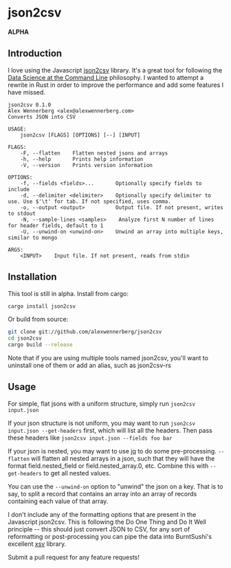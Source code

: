 # json2csv

**ALPHA**

## Introduction

I love using the Javascript [json2csv](https://github.com/zemirco/json2csv) library. It's a great tool for following the [Data Science at the Command Line](https://www.datascienceatthecommandline.com/) philosophy. I wanted to attempt a rewrite in Rust in order to improve the performance and add some features I have missed.

```
json2csv 0.1.0
Alex Wennerberg <alex@alexwennerberg.com>
Converts JSON into CSV

USAGE:
    json2csv [FLAGS] [OPTIONS] [--] [INPUT]

FLAGS:
    -F, --flatten    Flatten nested jsons and arrays
    -h, --help       Prints help information
    -V, --version    Prints version information

OPTIONS:
    -f, --fields <fields>...       Optionally specify fields to include
    -d, --delimiter <delimiter>    Optionally specify delimiter to use. Use $'\t' for tab. If not specified, uses comma.
    -o, --output <output>          Output file. If not present, writes to stdout
    -N, --sample-lines <samples>    Analyze first N number of lines for header fields, default to 1
    -U, --unwind-on <unwind-on>    Unwind an array into multiple keys, similar to mongo

ARGS:
    <INPUT>    Input file. If not present, reads from stdin
```

## Installation

This tool is still in alpha. Install from cargo:

```bash
cargo install json2csv
```

Or build from source:

```bash
git clone git://github.com/alexwennerberg/json2csv
cd json2csv
cargo build --release
```

Note that if you are using multiple tools named json2csv, you'll want to uninstall one of them or add an alias, such as json2csv-rs

## Usage

For simple, flat jsons with a uniform structure, simply run `json2csv input.json`

If your json structure is not uniform, you may want to run `json2csv input.json --get-headers` first, which will list all the headers. Then pass these headers like `json2csv input.json --fields foo bar`

If your json is nested, you may want to use [jq](https://stedolan.github.io/jq/) to do some pre-processing. `--flatten` will flatten all nested arrays in a json, such that they will have the format field.nested_field or field.nested_array.0, etc. Combine this with `--get-headers` to get all nested values. 

You can use the `--unwind-on` option to "unwind" the json on a key. That is to say, to split a record that contains an array into an array of records containing each value of that array.

I don't include any of the formatting options that are present in the Javascript json2csv. This is following the Do One Thing and Do It Well principle -- this should just convert JSON to CSV, for any sort of reformatting or post-processing you can pipe the data into BurntSushi's excellent [xsv](https://github.com/BurntSushi/xsv) library. 

Submit a pull request for any feature requests!
